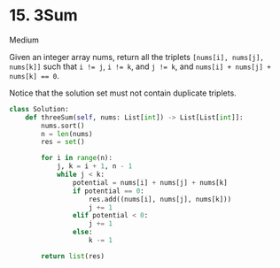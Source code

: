 # 15. 3Sum

Medium

Given an integer array nums, return all the triplets
`[nums[i], nums[j], nums[k]]` such that `i != j`, `i != k`, and `j != k`, and
`nums[i] + nums[j] + nums[k] == 0`.

Notice that the solution set must not contain duplicate triplets.

```python
class Solution:
    def threeSum(self, nums: List[int]) -> List[List[int]]:
        nums.sort()
        n = len(nums)
        res = set()

        for i in range(n):
            j, k = i + 1, n - 1
            while j < k:
                potential = nums[i] + nums[j] + nums[k]
                if potential == 0:
                    res.add((nums[i], nums[j], nums[k]))
                    j += 1
                elif potential < 0:
                    j += 1
                else:
                    k -= 1

        return list(res)
```

